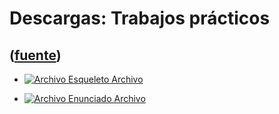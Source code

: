 # Descargas: Trabajos prácticos
([fuente](https://campus.exactas.uba.ar/course/view.php?id=1095&section=4))
---
  - [![Archivo](https://campus.exactas.uba.ar/theme/image.php/magazine/core/1462913092/f/unknown) Esqueleto Archivo](https://campus.exactas.uba.ar/mod/resource/view.php?id=57209)

  - [![Archivo](https://campus.exactas.uba.ar/theme/image.php/magazine/core/1462913092/f/pdf) Enunciado Archivo](https://campus.exactas.uba.ar/mod/resource/view.php?id=57210)

